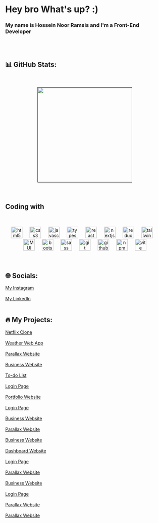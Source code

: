 <h1 align="left">Hey bro What's up? :)</h1>
<h3>My name is Hossein Noor Ramsis and I'm a Front-End Developer</h3>
<br />
<br />

###

<h2>📊 GitHub Stats:</h1>
<br />
<br />
<div align="center">
<a href=""><img height="300px" src="https://github-readme-stats.vercel.app/api/top-langs/?username=Hossein-Noor-Ramsis&theme=dark&hide_border=false&include_all_commits=false&count_private=false&layout=compact"></a></br>
</div>
<br />
<br />

###

<h2 align="left">Coding with</h2>

<br />
<br />
<div align="center">
  <img src="https://cdn.jsdelivr.net/gh/devicons/devicon/icons/html5/html5-original.svg" height="36" alt="html5 logo"  />
  <img width="15" />
  <img src="https://cdn.jsdelivr.net/gh/devicons/devicon/icons/css3/css3-original.svg" height="36" alt="css3 logo"  />
  <img width="15" />
  <img src="https://cdn.jsdelivr.net/gh/devicons/devicon/icons/javascript/javascript-original.svg" height="36" alt="javascript logo"  />
  <img width="15" />
  <img src="https://cdn.jsdelivr.net/gh/devicons/devicon/icons/typescript/typescript-original.svg" height="36" alt="typescript logo"  />
  <img width="15" />
  <img src="https://cdn.jsdelivr.net/gh/devicons/devicon/icons/react/react-original.svg" height="36" alt="react logo"  />
  <img width="15" />
  <img src="https://cdn.jsdelivr.net/gh/devicons/devicon/icons/nextjs/nextjs-original.svg" height="36" alt="nextjs logo"  /> 
  <img width="15" /> 
  <img src="https://cdn.jsdelivr.net/gh/devicons/devicon/icons/redux/redux-original.svg" height="36" alt="redux logo"  />
  <img width="15" />
  <img src="https://cdn.simpleicons.org/tailwindcss/06B6D4" height="36" alt="tailwindcss logo"  />
  <img width="15" />
  <img src="https://user-images.githubusercontent.com/25181517/189716630-fe6c084c-6c66-43af-aa49-64c8aea4a5c2.png" height="36" alt="MUI"  />
  <img width="15" />
  <img src="https://skillicons.dev/icons?i=bootstrap" height="36" alt="bootstrap logo"  />
  <img width="15" />
  <img src="https://cdn.jsdelivr.net/gh/devicons/devicon/icons/sass/sass-original.svg" height="36" alt="sass logo"  />
  <img width="15" />
  <img src="https://cdn.jsdelivr.net/gh/devicons/devicon/icons/git/git-original.svg" height="36" alt="git logo"  />
  <img width="15" />
  <img src="https://skillicons.dev/icons?i=github" height="36" alt="github logo"  />
  <img width="15" />
  <img src="https://cdn.jsdelivr.net/gh/devicons/devicon/icons/npm/npm-original-wordmark.svg" height="36" alt="npm logo"  />
  <img width="15" />
  <img src="https://github-production-user-asset-6210df.s3.amazonaws.com/62091613/261395532-b40892ef-efb8-4b0e-a6b5-d1cfc2f3fc35.png" height="36" alt="vite"  />
</div>
<br />
<br />

###

<h2>🌐 Socials:</h1>
<a href="https://www.instagram.com/hossein_noor_ramsis">My Instagram</a><br/><br/>
<a href="https://www.linkedin.com/in/hossein-noor-ramsis">My LinkedIn</a>
<br />
<br />

###

<h2>🔥 My Projects:</h1>
<a href="https://ramsis-netflix.vercel.app/">Netflix Clone</a><br/><br/>
<a href="https://ramsis-weather.vercel.app/">Weather Web App</a><br/><br/>
<a href="https://hossein-noor-ramsis.github.io/D-8/">Parallax Website</a><br /><br/>
<a href="https://hossein-noor-ramsis.github.io/D-6/">Business Website</a><br /><br/>
<a href="https://hossein-noor-ramsis.github.io/E-5/">To-do List</a><br /><br/>
<a href="https://hossein-noor-ramsis.github.io/E-7/">Login Page</a><br /><br/>
<a href="https://hossein-noor-ramsis.github.io/D-2/">Portfolio Website</a><br /><br/>
<a href="https://hossein-noor-ramsis.github.io/E-3/">Login Page</a><br /><br/>
<a href="https://hossein-noor-ramsis.github.io/D-3/">Business Website</a><br /><br/>
<a href="https://hossein-noor-ramsis.github.io/D-7/">Parallax Website</a><br /><br/>
<a href="https://hossein-noor-ramsis.github.io/D-1/">Business Website</a><br /><br/>
<a href="https://hossein-noor-ramsis.github.io/D-4/">Dashboard Website</a><br /><br/>
<a href="https://hossein-noor-ramsis.github.io/E-2/">Login Page</a><br /><br/>
<a href="https://hossein-noor-ramsis.github.io/E-10/">Parallax Website</a><br /><br/>
<a href="https://hossein-noor-ramsis.github.io/E-1/">Business Website</a><br /><br/>
<a href="https://hossein-noor-ramsis.github.io/E-4/">Login Page</a><br /><br/>
<a href="https://hossein-noor-ramsis.github.io/E-9/">Parallax Website</a><br /><br/>
<a href="https://hossein-noor-ramsis.github.io/E-8/">Parallax Website</a><br /><br/>
<br />
<br />
